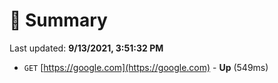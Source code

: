 # 📖 Summary
Last updated: **9/13/2021, 3:51:32 PM**

- `GET` [https://google.com](https://google.com) - **Up** (549ms)
